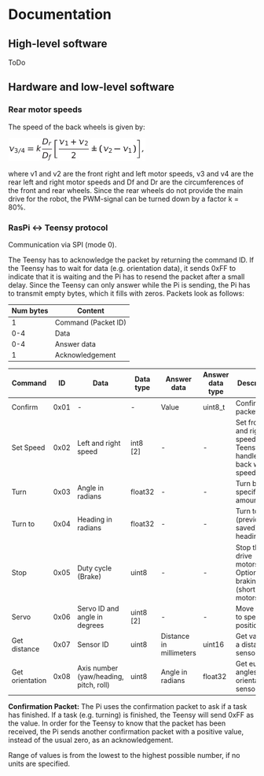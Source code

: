 # Documentation

## High-level software

ToDo

## Hardware and low-level software

### Rear motor speeds

The speed of the back wheels is given by:

![equation](/docs/eq_rear_wheel_speeds.jpg)

where v1 and v2 are the front right and left motor speeds, v3 and v4 are the rear left and right motor speeds and Df and Dr are the circumferences of the front and rear wheels. Since the rear wheels do not provide the main drive for the robot, the PWM-signal can be turned down by a factor k = 80%.

### RasPi <-> Teensy protocol

Communication via SPI (mode 0).

The Teensy has to acknowledge the packet by returning the command ID. If the Teensy has to wait for data (e.g. orientation data), it sends 0xFF to indicate that it is waiting and the Pi has to resend the packet after a small delay.
Since the Teensy can only answer while the Pi is sending, the Pi has to transmit empty bytes, which it fills with zeros. Packets look as follows:

| Num bytes | Content |
| - | - |
| 1 | Command (Packet ID) |
| 0-4 | Data |
| 0-4 | Answer data |
| 1 | Acknowledgement |

| Command | ID | Data | Data type | Answer data | Answer data type | Description |
| - | - | - | - | - | - | - |
| Confirm | 0x01 | - | - | Value | uint8_t | Confirmation packet |
| Set Speed | 0x02 | Left and right speed | int8 [2] | - | - | Set front left and right speed. Teensy handles back wheel speeds |
| Turn | 0x03 | Angle in radians | float32 | - | - | Turn by a specified amount |
| Turn to | 0x04 | Heading in radians | float32 | - | - | Turn to a (previously saved) heading |
| Stop | 0x05 | Duty cycle (Brake) | uint8 | - | - | Stop the drive motors. Optional braking (shorting of motors) |
| Servo | 0x06 | Servo ID and angle in degrees | uint8 [2] | - | - | Move servo to specified position |
| Get distance | 0x07 | Sensor ID | uint8 | Distance in millimeters | uint16 | Get value of a distance sensor |
| Get orientation | 0x08 | Axis number (yaw/heading, pitch, roll) | uint8 | Angle in radians | float32 | Get euler angles from orientation sensor |

**Confirmation Packet:** The Pi uses the confirmation packet to ask if a task has finished. If a task (e.g. turning) is finished, the Teensy will send 0xFF as the value. In order for the Teensy to know that the packet has been received, the Pi sends another confirmation packet with a positive value, instead of the usual zero, as an acknowledgement.

Range of values is from the lowest to the highest possible number, if no units are specified.